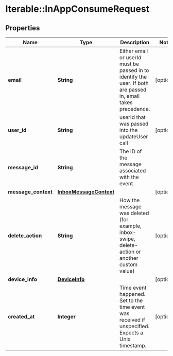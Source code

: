 # Iterable::InAppConsumeRequest

## Properties
Name | Type | Description | Notes
------------ | ------------- | ------------- | -------------
**email** | **String** | Either email or userId must be passed in to identify the user. If both are passed in, email takes precedence. | [optional] 
**user_id** | **String** | userId that was passed into the updateUser call | [optional] 
**message_id** | **String** | The ID of the message associated with the event | 
**message_context** | [**InboxMessageContext**](InboxMessageContext.md) |  | [optional] 
**delete_action** | **String** | How the message was deleted (for example, inbox-swipe, delete-action or another custom value) | [optional] 
**device_info** | [**DeviceInfo**](DeviceInfo.md) |  | [optional] 
**created_at** | **Integer** | Time event happened. Set to the time event was received if unspecified. Expects a Unix timestamp. | [optional] 

